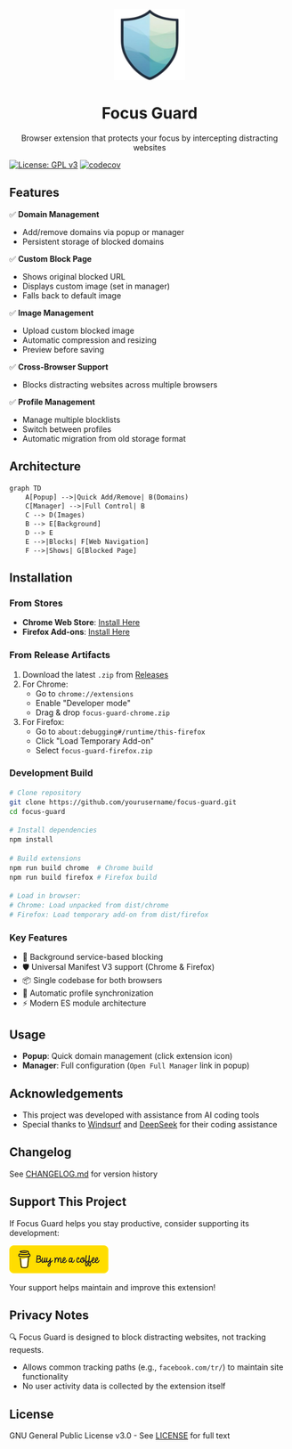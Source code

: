 <div align="center">
  <img src="assets/images/icons/icon128.png" width="128" alt="Focus Guard Logo">
  <h1>Focus Guard</h1>
  <p>Browser extension that protects your focus by intercepting distracting websites</p>
</div>

[![License: GPL v3](https://img.shields.io/badge/License-GPLv3-blue.svg)](https://www.gnu.org/licenses/gpl-3.0)
[![codecov](https://codecov.io/gh/engtomhat/focus-guard/branch/main/graph/badge.svg)](https://codecov.io/gh/engtomhat/focus-guard)

## Features

✅ **Domain Management**
- Add/remove domains via popup or manager
- Persistent storage of blocked domains

✅ **Custom Block Page**
- Shows original blocked URL
- Displays custom image (set in manager)
- Falls back to default image

✅ **Image Management**
- Upload custom blocked image
- Automatic compression and resizing
- Preview before saving

✅ **Cross-Browser Support**
- Blocks distracting websites across multiple browsers

✅ **Profile Management**
- Manage multiple blocklists
- Switch between profiles
- Automatic migration from old storage format

## Architecture

```mermaid
graph TD
    A[Popup] -->|Quick Add/Remove| B(Domains)
    C[Manager] -->|Full Control| B
    C --> D(Images)
    B --> E[Background]
    D --> E
    E -->|Blocks| F[Web Navigation]
    F -->|Shows| G[Blocked Page]
```

## Installation

### From Stores
- **Chrome Web Store**: [Install Here](https://chromewebstore.google.com/detail/ppioeifofhgpmcbdpehndajepecngmgp)
- **Firefox Add-ons**: [Install Here](https://addons.mozilla.org/en-US/firefox/addon/focus-guard-pro/)

### From Release Artifacts
1. Download the latest `.zip` from [Releases](https://github.com/engtomhat/focus-guard/releases)
2. For Chrome:
   - Go to `chrome://extensions`
   - Enable "Developer mode"
   - Drag & drop `focus-guard-chrome.zip`
3. For Firefox:
   - Go to `about:debugging#/runtime/this-firefox`
   - Click "Load Temporary Add-on"
   - Select `focus-guard-firefox.zip`

### Development Build
```bash
# Clone repository
git clone https://github.com/yourusername/focus-guard.git
cd focus-guard

# Install dependencies
npm install

# Build extensions
npm run build chrome  # Chrome build
npm run build firefox # Firefox build

# Load in browser:
# Chrome: Load unpacked from dist/chrome
# Firefox: Load temporary add-on from dist/firefox
```

### Key Features
- 🚀 Background service-based blocking
- 🛡️ Universal Manifest V3 support (Chrome & Firefox)
- 📦 Single codebase for both browsers
- 🔄 Automatic profile synchronization
- ⚡ Modern ES module architecture

## Usage

- **Popup**: Quick domain management (click extension icon)
- **Manager**: Full configuration (`Open Full Manager` link in popup)

## Acknowledgements
- This project was developed with assistance from AI coding tools
- Special thanks to [Windsurf](https://windsurf.dev) and [DeepSeek](https://deepseek.com) for their coding assistance

## Changelog
See [CHANGELOG.md](CHANGELOG.md) for version history

## Support This Project

If Focus Guard helps you stay productive, consider supporting its development:

[![Buy Me A Coffee](bmc-logo.png)](https://www.buymeacoffee.com/tomhat)

Your support helps maintain and improve this extension!

## Privacy Notes
🔍 Focus Guard is designed to block distracting websites, not tracking requests.  
- Allows common tracking paths (e.g., `facebook.com/tr/`) to maintain site functionality
- No user activity data is collected by the extension itself

## License
GNU General Public License v3.0 - See [LICENSE](LICENSE) for full text
